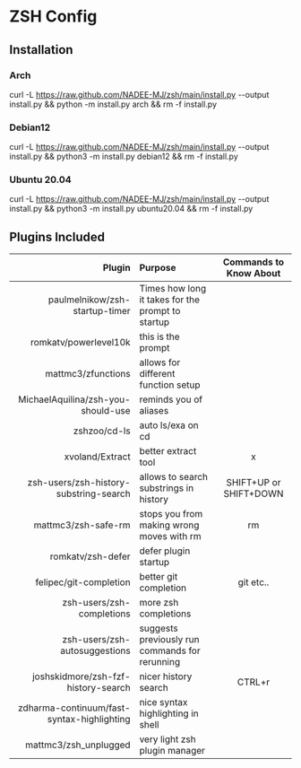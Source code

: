 # ZSH Config

## Installation

### Arch

curl -L https://raw.github.com/NADEE-MJ/zsh/main/install.py --output install.py && python -m install.py arch && rm -f install.py

### Debian12

curl -L https://raw.github.com/NADEE-MJ/zsh/main/install.py --output install.py && python3 -m install.py debian12 && rm -f install.py

### Ubuntu 20.04

curl -L https://raw.github.com/NADEE-MJ/zsh/main/install.py --output install.py && python3 -m install.py ubuntu20.04 && rm -f install.py

## Plugins Included

|                                     Plugin | Purpose                                           | Commands to Know About |
| -----------------------------------------: | :------------------------------------------------ | :--------------------: |
|             paulmelnikow/zsh-startup-timer | Times how long it takes for the prompt to startup |                        |
|                      romkatv/powerlevel10k | this is the prompt                                |                        |
|                         mattmc3/zfunctions | allows for different function setup               |                        |
|         MichaelAquilina/zsh-you-should-use | reminds you of aliases                            |                        |
|                               zshzoo/cd-ls | auto ls/exa on cd                                 |                        |
|                            xvoland/Extract | better extract tool                               |           x            |
|     zsh-users/zsh-history-substring-search | allows to search substrings in history            | SHIFT+UP or SHIFT+DOWN |
|                        mattmc3/zsh-safe-rm | stops you from making wrong moves with rm         |           rm           |
|                          romkatv/zsh-defer | defer plugin startup                              |                        |
|                     felipec/git-completion | better git completion                             |       git etc..        |
|                  zsh-users/zsh-completions | more zsh completions                              |                        |
|              zsh-users/zsh-autosuggestions | suggests previously run commands for rerunning    |                        |
|        joshskidmore/zsh-fzf-history-search | nicer history search                              |         CTRL+r         |
| zdharma-continuum/fast-syntax-highlighting | nice syntax highlighting in shell                 |                        |
|                      mattmc3/zsh_unplugged | very light zsh plugin manager                     |                        |